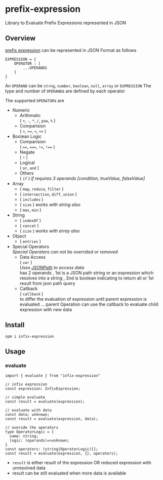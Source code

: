 # prefix-expression

Library to Evaluate Prefix Expressions represented in JSON

## Overview

[prefix expression](https://en.wikipedia.org/wiki/Polish_notation) can be represented in JSON Format as follows

```JS
EXPRESSION = {
    OPERATOR : [
        ...OPERANDS
    ]
}
```

An `OPERAND` can be `strng`, `number`, `boolean`, `null`, `array` or `EXPRESSION`
The type and number of `OPERAND`s are defined by each operator

The supported `OPERATOR`s are

- Numeric
  - Arithmatic  
    ( `+`, `-`, `*`, `/`, `pow`, `%` )
  - Comparision  
    ( `>`, `>=`, `<`, `<=` )
- Boolean Logic
  - Comparision  
    ( `==`, `===`, `!=`, `!==` )
  - Negate  
    ( `!` )
  - Logical  
    ( `or`, `and` )
  - Others  
    ( `if` ) _if requires 3 operands [condition, trueValue, falseValue]_
- Array
  - ( `map`, `reduce`, `filter` )
  - ( `intersection`, `diff`, `union` )
  - ( `includes` )
  - ( `size` ) _works with string also_
  - ( `max`, `min` )
- String
  - ( `indexOf` )
  - ( `concat` )
  - ( `size` ) _works with array also_
- Object
  - ( `entries` )
- Special Operators  
   _Special Operators can not be overrided or removed_
  - Data Access  
    ( `var` )  
    _Uses [JSONPath](https://www.npmjs.com/package/jsonpath) to access data_  
    has 2 operands , 1st is a JSON path string or an expression which resolves into a string , 2nd is boolean indicating to return all or 1st result from json path query
  - Callback  
    ( `callback` )  
    to differ the evaluation of expression until parent expression is evaluated ... parent Operation can use the callback to evaluate child expression with new data

## Install

```SH
npm i infix-expression
```

## Usage

### evaluate

```TS
import { evaluate } from "infix-expression"

// infix expression
const expression: InfixExpression;

// simple evaluate
const result = evaluate(expression);

// evaluate with data
const data: unknown;
const result = evaluate(expression, data);

// overide the operators
type OperatorLogic = {
  name: string;
  logic: (operands)=>unknown;
}
const operators: (string|OperatorLogic)[];
const result = evaluate(expression, {}, operators);

```

- `result` is either result of the expression OR reduced expression with unresolved data
- result can be still evaluated when more data is available
